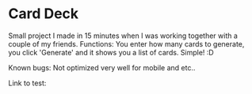 # Card Deck
 
Small project I made in 15 minutes when I was working together with a couple of my friends. 
Functions: You enter how many cards to generate, you click 'Generate' and it shows you a list of cards. Simple! :D 
 
Known bugs: Not optimized very well for mobile and etc.. 
 
Link to test:
